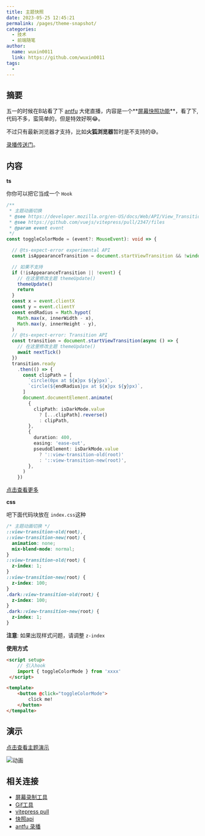 ```yaml
---
title: 主题快照
date: 2023-05-25 12:45:21
permalink: /pages/theme-snapshot/
categories: 
  - 技术
  - 前端随笔
author: 
  name: wuxin0011
  link: https://github.com/wuxin0011
tags: 
  - 
---
```




## 摘要

五一的时候在B站看了下 [antfu](https://github.com/antfu) 大佬直播，内容是一个**[屏幕快照功能](https://developer.mozilla.org/en-US/docs/Web/API/View_Transitions_API)**，看了下,代码不多，蛮简单的，但是特效好啊😂。

不过只有最新浏览器才支持，比如**火狐浏览器**暂时是不支持的:sweat_smile:。

 [录播传送门](https://www.bilibili.com/video/BV1hc411K72Z/?vd_source=9118ebefcf552f12320a499a33822329)。



## 内容







**ts**

你你可以把它当成一个 `Hook`

```ts
/**
 * 主题动画切换
 * @see https://developer.mozilla.org/en-US/docs/Web/API/View_Transitions_API
 * @see https://github.com/vuejs/vitepress/pull/2347/files
 * @param event event
 */
const toggleColorMode = (event?: MouseEvent): void => {

  // @ts-expect-error experimental API
  const isAppearanceTransition = document.startViewTransition && !window.matchMedia('(prefers-reduced-motion: reduce)').matches

  // 如果不支持
  if (!isAppearanceTransition || !event) {
    // 在这里修改主题 themeUpdate()
    themeUpdate()
    return
  }
  const x = event.clientX
  const y = event.clientY
  const endRadius = Math.hypot(
    Math.max(x, innerWidth - x),
    Math.max(y, innerHeight - y),
  )
  // @ts-expect-error: Transition API
  const transition = document.startViewTransition(async () => {
    // 在这里修改主题 themeUpdate()
    await nextTick()
  })
  transition.ready
    .then(() => {
      const clipPath = [
        `circle(0px at ${x}px ${y}px)`,
        `circle(${endRadius}px at ${x}px ${y}px)`,
      ]
      document.documentElement.animate(
        {
          clipPath: isDarkMode.value
            ? [...clipPath].reverse()
            : clipPath,
        },
        {
          duration: 400,
          easing: 'ease-out',
          pseudoElement: isDarkMode.value
            ? '::view-transition-old(root)'
            : '::view-transition-new(root)',
        },
      )
    })
```

[点击查看更多](https://github.com/wuxin0011/vuepress2/blob/main/docs/.vuepress/components/ToggleColorModeButton.vue)

**css**

吧下面代码块放在 `index.css`这种 

```css
/* 主题动画切换 */
::view-transition-old(root),
::view-transition-new(root) {
  animation: none;
  mix-blend-mode: normal;
}
::view-transition-old(root) {
  z-index: 1;
}
::view-transition-new(root) {
  z-index: 100;
}
.dark::view-transition-old(root) {
  z-index: 100;
}
.dark::view-transition-new(root) {
  z-index: 1;
}
```

**注意**: 如果出现样式问题，请调整 `z-index`



**使用方式**



```html
<script setup>
    // 引入hook
    import { toggleColorMode } from 'xxxx'
 </script>

<template>
    <button @click="toggleColorMode">
        click me!
    </button>
</tempalte>
```









## 演示

[点击查看主题演示](https://wuxin0011.github.io/vuepress2/)

![动画](https://github.com/wuxin0011/vuepress2/assets/65836396/3f465acc-5dfb-4d4f-ae3d-f3a5138f8c52)

## 相关连接

- [屏幕录制工具](https://obsproject.com/)
- [Gif工具](https://www.screentogif.com/)
- [vitepress pull](https://github.com/vuejs/vitepress/pull/2347/files)
- [快照api](https://developer.mozilla.org/en-US/docs/Web/API/View_Transitions_API)
- [antfu 录播](https://www.bilibili.com/video/BV1hc411K72Z/)